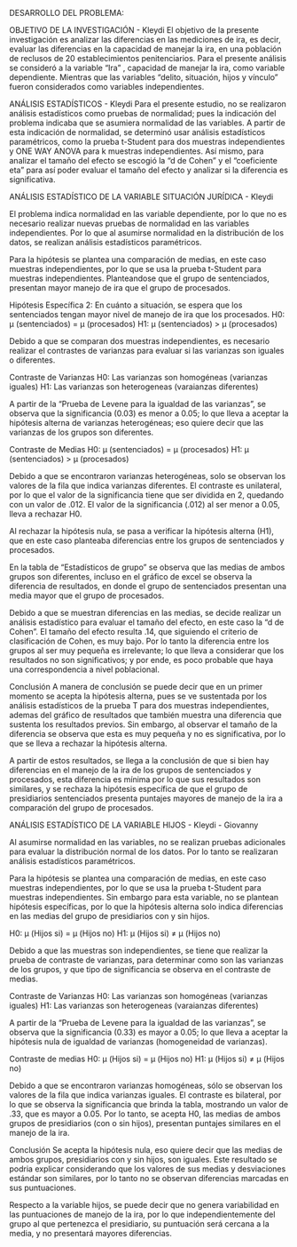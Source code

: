 DESARROLLO DEL PROBLEMA: 

OBJETIVO DE LA INVESTIGACIÓN - Kleydi
El objetivo de la presente investigación es analizar las diferencias en las mediciones de  ira, es decir, evaluar las diferencias en la capacidad de manejar la ira, en una población de reclusos de 20 establecimientos penitenciarios.  Para el presente análisis se consideró a la variable “Ira” , capacidad de manejar la ira, como variable dependiente. Mientras que las variables “delito, situación, hijos y vínculo” fueron considerados como variables independientes.

ANÁLISIS ESTADÍSTICOS - Kleydi
Para el presente estudio, no se realizaron análisis estadísticos como pruebas de normalidad; pues la indicación del problema indicaba que se asumiera normalidad de las variables. A partir de esta indicación de normalidad, se determinó usar análisis estadísticos paramétricos, como la prueba t-Student para dos muestras independientes y  ONE WAY ANOVA para k muestras independientes. Así mismo, para analizar el tamaño del efecto se escogió la “d de Cohen” y el “coeficiente eta” para así poder evaluar el tamaño del efecto y analizar si la diferencia es significativa.

ANÁLISIS ESTADÍSTICO DE LA VARIABLE SITUACIÓN JURÍDICA - Kleydi

El problema indica normalidad en las variable dependiente, por lo que no es necesario realizar nuevas pruebas de normalidad en las variables independientes. Por lo que al asumirse normalidad en la distribución de los datos, se realizan análisis estadísticos paramétricos.

Para la hipótesis se plantea una comparación de medias, en este caso muestras independientes, por lo que se usa la prueba t-Student para muestras independientes. Planteandose que el grupo de sentenciados, presentan mayor manejo de ira que el grupo de procesados.

Hipótesis Específica 2: En cuánto a situación, se espera que los sentenciados tengan mayor nivel de manejo de ira que los procesados.
H0: μ (sentenciados) = μ (procesados)
H1: μ (sentenciados) > μ (procesados)

Debido a que se comparan dos muestras independientes, es necesario realizar el contrastes de varianzas para evaluar si las varianzas son iguales o diferentes.

Contraste de Varianzas
H0: Las varianzas son homogéneas (varianzas iguales)
H1: Las varianzas son heterogeneas (varaianzas diferentes)

A partir de la “Prueba de Levene para la igualdad de las varianzas”, se observa que la significancia (0.03) es menor a 0.05; lo que lleva a aceptar la hipótesis alterna de varianzas heterogéneas; eso quiere decir que las varianzas de los grupos son diferentes. 

Contraste de Medias
H0: μ (sentenciados) = μ (procesados)
H1: μ (sentenciados) > μ (procesados)

Debido a que se encontraron varianzas heterogéneas, solo se observan los valores de la fila que indica varianzas diferentes. 
El contraste es unilateral, por lo que el valor de la significancia tiene que ser dividida en 2, quedando con un valor de .012. El valor de la significancia (.012) al ser menor a 0.05, lleva a rechazar H0. 

Al rechazar la hipótesis nula, se pasa a verificar la hipótesis alterna (H1), que en este caso planteaba diferencias entre los grupos de sentenciados y procesados.  

En la tabla de “Estadísticos de grupo” se observa que las medias de ambos grupos son diferentes, incluso en el gráfico de excel se observa la diferencia de resultados, en donde el grupo de sentenciados presentan una media mayor que el grupo de procesados. 

Debido a que se muestran diferencias en las medias, se decide realizar un análisis estadístico para evaluar el tamaño del efecto, en este caso la “d de Cohen”. El tamaño del efecto resulta .14, que siguiendo el criterio de clasificación de Cohen, es muy bajo. Por lo tanto la diferencia entre los grupos al ser muy pequeña es irrelevante; lo que lleva a considerar que los resultados no son significativos; y por ende, es poco probable que haya una correspondencia a nivel poblacional.

Conclusión
A manera de conclusión se puede decir que en un primer momento se acepta la hipótesis alterna, pues se ve sustentada por los análisis estadísticos de la prueba T para dos muestras independientes, ademas del gráfico de resultados que también muestra una diferencia que sustenta los resultados previos. Sin embargo, al observar el tamaño de la diferencia se observa que esta es muy pequeña y no es significativa,  por lo que se lleva a rechazar la hipótesis alterna. 

A partir de estos resultados, se llega a la conclusión de que si bien hay diferencias en el manejo de la ira de los grupos de sentenciados y procesados, esta diferencia es mínima por lo que sus resultados son similares, y se rechaza la hipótesis específica de que el grupo de presidiarios sentenciados presenta puntajes mayores de manejo de la ira a comparación del grupo de procesados. 

ANÁLISIS ESTADÍSTICO DE LA VARIABLE HIJOS - Kleydi - Giovanny

Al asumirse normalidad en las variables, no se realizan pruebas adicionales para evaluar la distribución normal de los datos. Por lo tanto se realizaran análisis estadísticos paramétricos.

Para la hipótesis se plantea una comparación de medias, en este caso muestras independientes, por lo que se usa la prueba t-Student para muestras independientes. Sin embargo para esta variable, no se plantean hipótesis específicas, por lo que la hipótesis alterna solo indica diferencias en las medias del grupo de presidiarios con y sin hijos.

H0: μ (Hijos si) = μ (Hijos no)
H1: μ (Hijos si) ≠ μ (Hijos no)

Debido a que las muestras son independientes, se tiene que realizar la prueba de contraste de varianzas, para determinar como son las varianzas de los grupos, y que tipo de significancia se observa en el contraste de medias.

Contraste de Varianzas
H0: Las varianzas son homogéneas (varianzas iguales)
H1: Las varianzas son heterogeneas (varaianzas diferentes)

A partir de la “Prueba de Levene para la igualdad de las varianzas”, se observa que la significancia (0.33) es mayor a 0.05; lo que lleva a aceptar la hipótesis nula de igualdad de varianzas (homogeneidad de varianzas).

Contraste de medias
H0: μ (Hijos si) = μ (Hijos no)
H1: μ (Hijos si) ≠ μ (Hijos no)

Debido a que se encontraron varianzas homogéneas, sólo se observan los valores de la fila que indica varianzas iguales. 
El contraste es bilateral, por lo que se observa la significancia que brinda la tabla, mostrando un valor de .33, que es mayor a 0.05. Por lo tanto, se acepta H0, las medias de ambos grupos de presidiarios (con o sin hijos), presentan puntajes similares en el manejo de la ira.

Conclusión
Se acepta la hipótesis nula, eso quiere decir que las medias de ambos grupos, presidiarios con y sin hijos, son iguales. Este resultado se podria explicar considerando que los valores de sus medias y desviaciones estándar son similares, por lo tanto no se observan diferencias marcadas en sus puntuaciones.

Respecto a la variable hijos, se puede decir que no genera variabilidad en las puntuaciones de manejo de la ira, por lo que independientemente del grupo al que pertenezca  el presidiario, su puntuación será cercana a la media, y no presentará mayores diferencias.
